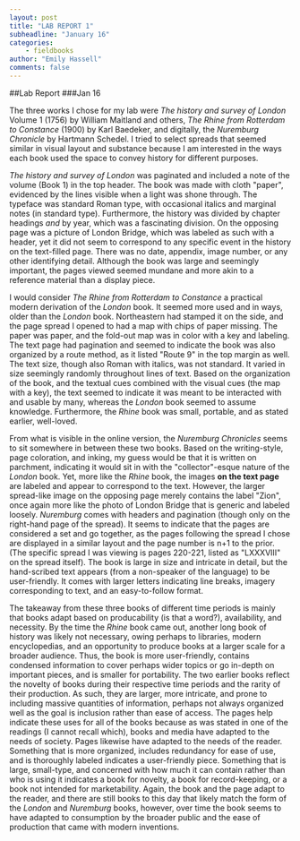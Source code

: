 ```yaml
---
layout: post
title: "LAB REPORT 1"
subheadline: "January 16"
categories:
    - fieldbooks
author: "Emily Hassell"
comments: false
---
```


##Lab Report
###Jan 16

The three works I chose for my lab were _The history and survey of London_ Volume 1 (1756) by William Maitland and others, _The Rhine from Rotterdam to Constance_ (1900) by Karl Baedeker, and digitally, the _Nuremburg Chronicle_ by Hartmann Schedel. I tried to select spreads that seemed similar in visual layout and substance because I am interested in the ways each book used the space to convey history for different purposes. 

_The history and survey of London_ was paginated and included a note of the volume (Book 1) in the top header. The book was made with cloth "paper", evidenced by the lines visible when a light was shone through. The typeface was standard Roman type, with occasional italics and marginal notes (in standard type). Furthermore, the history was divided by chapter headings _and_ by year, which was a fascinating division. On the opposing page was a picture of London Bridge, which was labeled as such with a header, yet it did not seem to correspond to any specific event in the history on the text-filled page. There was no date, appendix, image number, or any other identifying detail. Although the book was large and seemingly important, the pages viewed seemed mundane and more akin to a reference material than a display piece. 

I would consider _The Rhine from Rotterdam to Constance_ a practical modern derivation of the _London_ book. It seemed more used and in ways, older than the _London_ book. Northeastern had stamped it on the side, and the page spread I opened to had a map with chips of paper missing. The paper was paper, and the fold-out map was in color with a key and labeling. The text page had pagination and seemed to indicate the book was also organized by a route method, as it listed "Route 9" in the top margin as well. The text size, though also Roman with italics, was not standard. It varied in size seemingly randomly throughout lines of text. Based on the organization of the book, and the textual cues combined with the visual cues (the map with a key), the text seemed to indicate it was meant to be interacted with and usable by many, whereas the _London_ book seemed to assume knowledge. Furthermore, the _Rhine_ book was small, portable, and as stated earlier, well-loved.

From what is visible in the online version, the _Nuremburg Chronicles_ seems to sit somewhere in between these two books. Based on the writing-style, page coloration, and inking, my guess would be that it is written on parchment, indicating it would sit in with the "collector"-esque nature of the _London_ book. Yet, more like the _Rhine_ book, the images **on the text page** are labeled and appear to correspond to the text. However, the larger spread-like image on the opposing page merely contains the label "Zion", once again more like the photo of London Bridge that is generic and labeled loosely. _Nuremburg_ comes with headers and pagination (though only on the right-hand page of the spread). It seems to indicate that the pages are considered a set and go together, as the pages following the spread I chose are displayed in a similar layout and the page number is n+1 to the prior. (The specific spread I was viewing is pages 220-221, listed as "LXXXVIII" on the spread itself). The book is large in size and intricate in detail, but the hand-scribed text appears (from a non-speaker of the language) to be user-friendly. It comes with larger letters indicating line breaks, imagery corresponding to text, and an easy-to-follow format.

The takeaway from these three books of different time periods is mainly that books adapt based on producability (is that a word?), availability, and  necessity. By the time the _Rhine_ book came out, another long book of history was likely not necessary, owing perhaps to libraries, modern encyclopedias, and an opportunity to produce books at a larger scale for a broader audience. Thus, the book is more user-friendly, contains condensed information to cover perhaps wider topics or go in-depth on important pieces, and is smaller for portability. The two earlier books reflect the novelty of books during their respective time periods and the rarity of their production. As such, they are larger, more intricate, and prone to including massive quantities of information, perhaps not always organized well as the goal is inclusion rather than ease of access. The pages help indicate these uses for all of the books because as was stated in one of the readings (I cannot recall which), books and media have adapted to the needs of society. Pages likewise have adapted to the needs of the reader. Something that is more organized, includes redundancy for ease of use, and is thoroughly labeled indicates a user-friendly piece. Something that is large, small-type, and concerned with how much it can contain rather than who is using it indicates a book for novelty, a book for record-keeping, or a book not intended for marketability. Again, the book and the page adapt to the reader, and there are still books to this day that likely match the form of the _London_ and _Nuremburg_ books, however, over time the book seems to have adapted to consumption by the broader public and the ease of production that came with modern inventions. 